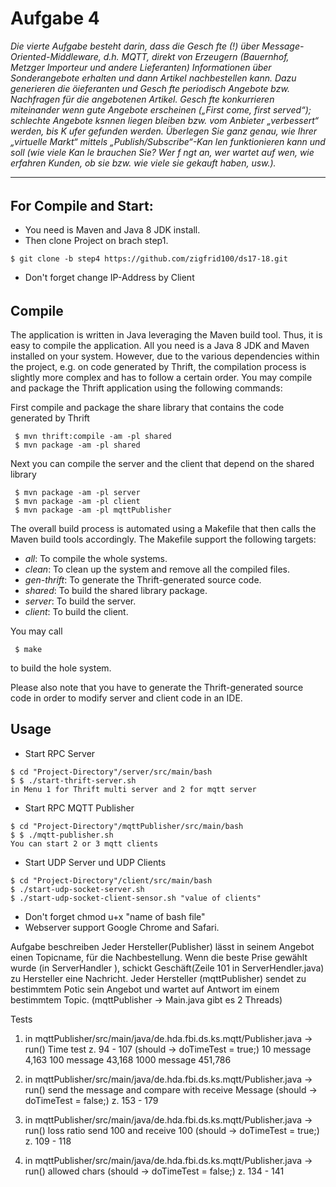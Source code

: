 # Aufgabe 4
_Die vierte Aufgabe besteht darin, dass die Gesch fte (!) über Message-Oriented-Middleware, d.h. MQTT, 
direkt von Erzeugern (Bauernhof, Metzger Importeur und andere Lieferanten) Informationen 
über Sonderangebote erhalten und dann Artikel nachbestellen kann. Dazu generieren die öieferanten 
und Gesch fte periodisch Angebote bzw. Nachfragen für die angebotenen Artikel. Gesch fte konkurrieren 
miteinander wenn gute Angebote erscheinen („First come, first served“); schlechte Angebote ksnnen 
liegen bleiben bzw. vom Anbieter „verbessert“ werden, bis K ufer gefunden werden. Überlegen Sie ganz genau, 
wie Ihrer „virtuelle Markt“ mittels „Publish/Subscribe“-Kan len funktionieren kann und soll 
(wie viele Kan le brauchen Sie? Wer f ngt an, wer wartet auf wen, wie erfahren Kunden, ob sie bzw. 
wie viele sie gekauft haben, usw.)._

----------------------------------------------------------------------------------
######
## For Compile and Start: 

* You need is Maven and Java 8 JDK install.
* Then clone Project on brach step1.

```
$ git clone -b step4 https://github.com/zigfrid100/ds17-18.git
```
* Don't forget change IP-Address by Client 
######

## Compile

The application is written in Java leveraging the Maven build tool. Thus, it is easy to compile the application. All you need is a Java 8 JDK and Maven installed on your system. However, due to the various dependencies within the project, e.g. on code generated by Thrift, the compilation process is slightly more complex and has to follow a certain order. You may compile and package the Thrift application using the following commands:

First compile and package the share library that contains the code generated by Thrift 

```
 $ mvn thrift:compile -am -pl shared
 $ mvn package -am -pl shared
```

Next you can compile the server and the client that depend on the shared library

```
 $ mvn package -am -pl server
 $ mvn package -am -pl client
 $ mvn package -am -pl mqttPublisher
```

The overall build process is automated using a Makefile that then calls the Maven build tools accordingly. The Makefile support the following targets:

* _all_: To compile the whole systems.
* _clean_: To clean up the system and remove all the compiled files.
* _gen-thrift_: To generate the Thrift-generated source code.
* _shared_: To build the shared library package.
* _server_: To build the server.
* _client_: To build the client.

You may call

```
 $ make
``` 

to build the hole system.

Please also note that you have to generate the Thrift-generated source code in order to modify server and client code in an IDE.


## Usage


* Start RPC Server
```
$ cd "Project-Directory"/server/src/main/bash
$ $ ./start-thrift-server.sh 
in Menu 1 for Thrift multi server and 2 for mqtt server
```
* Start RPC MQTT Publisher
```
$ cd "Project-Directory"/mqttPublisher/src/main/bash
$ $ ./mqtt-publisher.sh 
You can start 2 or 3 mqtt clients 
```

* Start UDP Server und UDP Clients
```
$ cd "Project-Directory"/client/src/main/bash
$ ./start-udp-socket-server.sh  
$ ./start-udp-socket-client-sensor.sh "value of clients"
```
* Don't forget chmod u+x "name of bash file"
* Webserver support Google Chrome and Safari.


Aufgabe beschreiben 
Jeder Hersteller(Publisher) lässt in seinem Angebot einen Topicname, für die Nachbestellung.
Wenn die beste Prise gewählt wurde (in ServerHandler ), schickt Geschäft(Zeile 101 in ServerHendler.java) zu Hersteller eine Nachricht.
Jeder Hersteller (mqttPublisher) sendet zu bestimmtem Potic sein Angebot und wartet auf Antwort im einem bestimmtem Topic.
(mqttPublisher -> Main.java gibt es 2 Threads) 

Tests
1. in mqttPublisher/src/main/java/de.hda.fbi.ds.ks.mqtt/Publisher.java -> run()
    Time test z. 94 - 107  (should -> doTimeTest = true;)
    10 message 4,163
    100 message 43,168
    1000 message 451,786
2. in mqttPublisher/src/main/java/de.hda.fbi.ds.ks.mqtt/Publisher.java -> run()
    send the message and compare with receive Message (should -> doTimeTest = false;)
    z. 153 - 179
    
3. in mqttPublisher/src/main/java/de.hda.fbi.ds.ks.mqtt/Publisher.java -> run()
    loss ratio send 100 and receive 100   (should -> doTimeTest = true;)
    z. 109 - 118

4. in mqttPublisher/src/main/java/de.hda.fbi.ds.ks.mqtt/Publisher.java -> run()
    allowed chars  (should -> doTimeTest = false;)
    z. 134 - 141 
    